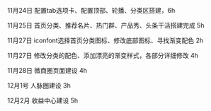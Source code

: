 11月24日 配置tab选项卡、配置顶部、轮播、分类区搭建，6h

11月25日 首页分类、推荐名片、热门群、产品秀、头条干活搭建完成 5h

11月27日 iconfont选择首页分类图标、修改底部图标、寻找渐变配色 2h

11月27日 修改分类的配色、添加漂亮的渐变样式，各部分详细修改 4h

11月28日 微商圈页面建设 4h

12月1号 人脉圈建设 3h

12月2月 收益中心建设 5h

